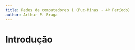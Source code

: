 ```yaml
---
title: Redes de computadores 1 (Puc-Minas - 4º Período)
author: Arthur P. Braga
---
```


# Introdução

